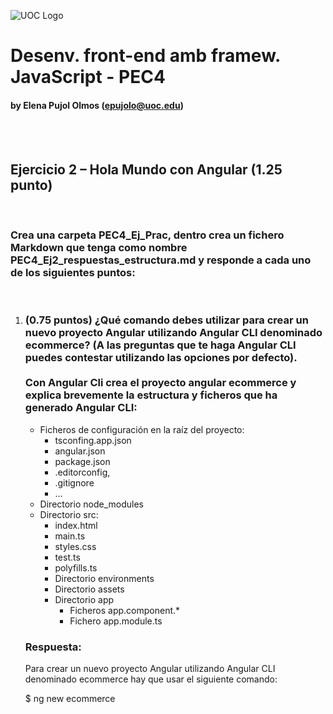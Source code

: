 ![UOC Logo](/images/uoc_masterbrand_2linies_posititiu.jpg)

# Desenv. front-end amb framew. JavaScript - PEC4
#### by Elena Pujol Olmos (epujolo@uoc.edu)

<br><br>

## Ejercicio 2 – Hola Mundo con Angular (1.25 punto)

<br>

### Crea una carpeta PEC4_Ej_Prac, dentro crea un fichero Markdown que tenga como nombre PEC4_Ej2_respuestas_estructura.md y responde a cada uno de los siguientes puntos:

<br>

1. ### (0.75 puntos) ¿Qué comando debes utilizar para crear un nuevo proyecto Angular utilizando Angular CLI denominado ecommerce? (A las preguntas que te haga Angular CLI puedes contestar utilizando las opciones por defecto).<br><br>Con Angular Cli crea el proyecto angular ecommerce y explica brevemente la estructura y ficheros que ha generado Angular CLI:

    * Ficheros de configuración en la raíz del proyecto:
      * tsconfing.app.json
      * angular.json
      * package.json
      * .editorconfig,
      * .gitignore
      * …
    * Directorio node_modules
    * Directorio src:
      * index.html
      * main.ts
      * styles.css
      * test.ts
      * polyfills.ts
      * Directorio environments
      * Directorio assets
      * Directorio app
        * Ficheros app.component.*
        * Fichero app.module.ts
    
    ### Respuesta:

    Para crear un nuevo proyecto Angular utilizando Angular CLI denominado ecommerce hay que usar el siguiente comando:
    
    $ ng new ecommerce
  
